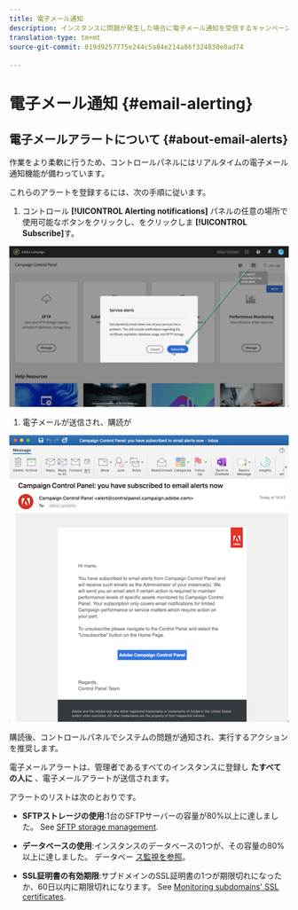 ```yaml
---
title: 電子メール通知
description: インスタンスに問題が発生した場合に電子メール通知を受信するキャンペーン
translation-type: tm+mt
source-git-commit: 819d9257775e244c5a84e214a86f324830e0ad74

---
```



# 電子メール通知 {#email-alerting}

## 電子メールアラートについて {#about-email-alerts}

作業をより柔軟に行うため、コントロールパネルにはリアルタイムの電子メール通知機能が備わっています。

これらのアラートを登録するには、次の手順に従います。

1. コントロール **[!UICONTROL Alerting notifications]** パネルの任意の場所で使用可能なボタンをクリックし、をクリックしま **[!UICONTROL Subscribe]**&#x200B;す。

![](assets/subscribing.png)

1. 電子メールが送信され、購読が

![](assets/email_subscription.png)

購読後、コントロールパネルでシステムの問題が通知され、実行するアクションを推奨します。

電子メールアラートは、管理者であるすべてのインスタンスに登録し **たすべての人に** 、電子メールアラートが送信されます。

アラートのリストは次のとおりです。

* **SFTPストレージの使用**:1台のSFTPサーバーの容量が80%以上に達しました。 See [SFTP storage management](../../sftp/using/sftp-storage-management.md).

* **データベースの使用**:インスタンスのデータベースの1つが、その容量の80%以上に達しました。 データベー [ス監視を参照](../../performance-monitoring/using/database-monitoring.md)。

* **SSL証明書の有効期限**:サブドメインのSSL証明書の1つが期限切れになったか、60日以内に期限切れになります。 See [Monitoring subdomains&#39; SSL certificates](../../subdomains-certificates/using/monitoring-ssl-certificates.md).
